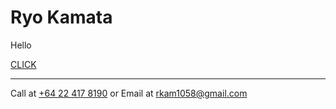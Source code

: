 # Ryo Kamata

Hello

[CLICK](https://ryo-kam.github.io/)

---

Call at [+64 22 417 8190](tel:+64224178190) or Email at [rkam1058@gmail.com](mailto:rkam1058@gmail.com)
